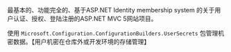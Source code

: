 
最基本的、功能完全的、基于ASP.NET Identity membership system 的关于用户认证、授权、登陆注册的ASP.NET MVC 5网站项目。

使用 `Microsoft.Configuration.ConfigurationBuilders.UserSecrets` 包管理机密数据。【用户机密在仓库外或开发环境的存储管理】


